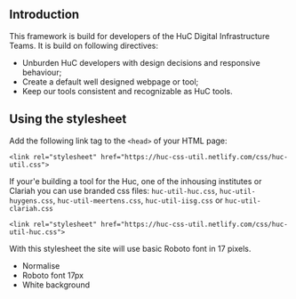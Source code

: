 ## Introduction
This framework is build for developers of the HuC Digital Infrastructure Teams. It is build on following directives:
* Unburden HuC developers with design decisions and responsive behaviour;
* Create a default well designed webpage or tool;
* Keep our tools consistent and recognizable as HuC tools.

## Using the stylesheet
Add the following link tag to the `<head>` of your HTML page:

`<link rel="stylesheet" href="https://huc-css-util.netlify.com/css/huc-util.css">`

If your'e building a tool for the Huc, one of the inhousing institutes or Clariah you can use branded css files: `huc-util-huc.css`, `huc-util-huygens.css`, `huc-util-meertens.css`, `huc-util-iisg.css` or `huc-util-clariah.css`

`<link rel="stylesheet" href="https://huc-css-util.netlify.com/css/huc-util-huc.css">`

With this stylesheet the site will use basic Roboto font in 17 pixels.
* Normalise
* Roboto font 17px
* White background

